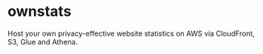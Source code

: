 # ownstats

Host your own privacy-effective website statistics on AWS via CloudFront, S3, Glue and Athena.
